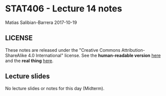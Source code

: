 STAT406 - Lecture 14 notes
================
Matias Salibian-Barrera
2017-10-19

LICENSE
-------

These notes are released under the "Creative Commons Attribution-ShareAlike 4.0 International" license. See the **human-readable version** [here](https://creativecommons.org/licenses/by-sa/4.0/) and the **real thing** [here](https://creativecommons.org/licenses/by-sa/4.0/legalcode).

Lecture slides
--------------

No lecture slides or notes for this day (Midterm).
